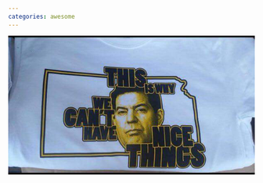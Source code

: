 ```yaml
---
categories: awesome
---
```


![brownback](https://raw.githubusercontent.com/muneer78/muneer78.github.io/master/images/brownback.jpeg)



